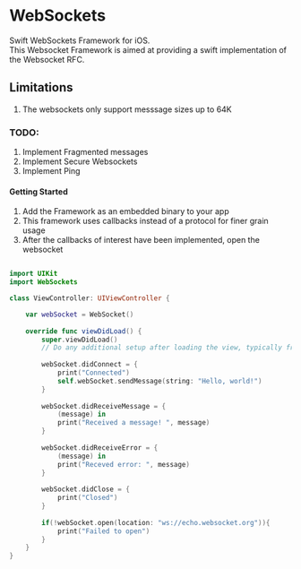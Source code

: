 # WebSockets
Swift WebSockets Framework for iOS.  
This Websocket Framework is aimed at providing a swift implementation of the Websocket RFC.

## Limitations
1. The websockets only support messsage sizes up to 64K

### TODO:
1. Implement Fragmented messages
2. Implement Secure Websockets
3. Implement Ping

#### Getting Started
1. Add the Framework as an embedded binary to your app
2. This framework uses callbacks instead of a protocol for finer grain usage
3. After the callbacks of interest have been implemented, open the websocket

``` Swift

import UIKit
import WebSockets

class ViewController: UIViewController {

    var webSocket = WebSocket()
    
    override func viewDidLoad() {
        super.viewDidLoad()
        // Do any additional setup after loading the view, typically from a nib.
        
        webSocket.didConnect = {
            print("Connected")
            self.webSocket.sendMessage(string: "Hello, world!")
        }
        
        webSocket.didReceiveMessage = {
            (message) in
            print("Received a message! ", message)
        }
        
        webSocket.didReceiveError = {
            (message) in
            print("Receved error: ", message)
        }
        
        webSocket.didClose = {
            print("Closed")
        }
        
        if(!webSocket.open(location: "ws://echo.websocket.org")){
            print("Failed to open")
        }
    }
}
```


